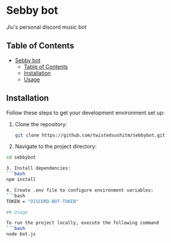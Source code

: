 # Sebby bot

Jiu's personal discord music bot

## Table of Contents

- [Sebby bot](#sebby-bot)
  - [Table of Contents](#table-of-contents)
  - [Installation](#installation)
  - [Usage](#usage)
  
## Installation

Follow these steps to get your development environment set up:

1. Clone the repository:
   ```bash
   git clone https://github.com/twistedsushitm/sebbybot.git

2.	Navigate to the project directory:
   ```bash
   cd sebbybot

3. Install dependencies:
   ```bash
   npm install

4. Create .env file to configure environment variables:
   ```bash
   TOKEN = "DISCORD-BOT-TOKEN"

## Usage

To run the project locally, execute the following command
   ```bash
   node bot.js

